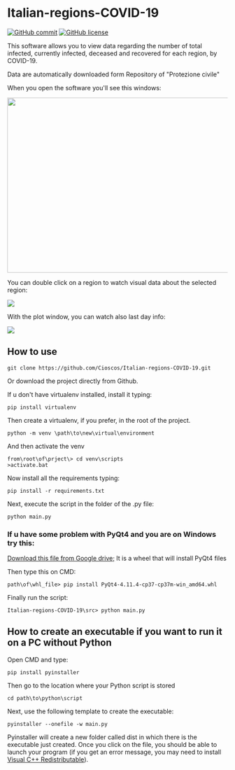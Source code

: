 # Italian-regions-COVID-19
[![GitHub commit](https://img.shields.io/github/last-commit/Cioscos/Italian-regions-COVID-19)](https://github.com/Cioscos/Italian-regions-COVID-19.git)
[![GitHub license](https://img.shields.io/badge/License-Creative%20Commons%20Attribution%204.0%20International-blue)](https://github.com/Cioscos/Italian-regions-COVID-19/blob/master/LICENSE)

This software allows you to view data regarding the number of total infected, currently infected, deceased and recovered for each region, by COVID-19.

Data are automatically downloaded form Repository of "Protezione civile"

When you open the software you'll see this windows:

<img src="https://i.imgur.com/fTXTjL1.png" width=600 height=400/>

You can double click on a region to watch visual data about the selected region:

<img src="https://i.imgur.com/VUlxMox.png" />

With the plot window, you can watch also last day info:

<img src="https://i.imgur.com/BRh02cp.png" />

## How to use
```
git clone https://github.com/Cioscos/Italian-regions-COVID-19.git
```

Or download the project directly from Github.

If u don't have virtualenv installed, install it typing:
```
pip install virtualenv
```

Then create a virtualenv, if you prefer, in the root of the project.
```
python -m venv \path\to\new\virtual\environment
```
And then activate the venv
```
from\root\of\prject\> cd venv\scripts
>activate.bat
```
Now install all the requirements typing:
```
pip install -r requirements.txt
```

Next, execute the script in the folder of the .py file:
```
python main.py
```

### If u have some problem with PyQt4 and you are on Windows try this:
[Download this file from Google drive;](https://drive.google.com/file/d/1ACTmGWlawjbYoE5Q5ak-B2gDU4CrA_T6/view?usp=sharing)
It is a wheel that will install PyQt4 files

Then type this on CMD:
```
path\of\whl_file> pip install PyQt4-4.11.4-cp37-cp37m-win_amd64.whl
```
Finally run the script:
```
Italian-regions-COVID-19\src> python main.py
```
## How to create an executable if you want to run it on a PC without Python
Open CMD and type:
```
pip install pyinstaller
```
Then go to the location where your Python script is stored
```DOS
cd path\to\python\script
```
Next, use the following template to create the executable:
```
pyinstaller --onefile -w main.py
```
Pyinstaller will create a new folder called dist in which there is the executable just created.
Once you click on the file, you should be able to launch your program (if you get an error message, 
you may need to install 
[Visual C++ Redistributable](https://support.microsoft.com/en-ca/help/2977003/the-latest-supported-visual-c-downloads)).
